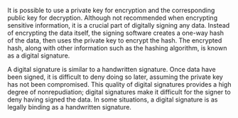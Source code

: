 It is possible to use a private key for encryption and the corresponding public key for decryption. Although not recommended when encrypting sensitive information, it is a crucial part of digitally signing any data. Instead of encrypting the data itself, the signing software creates a one-way hash of the data, then uses the private key to encrypt the hash. The encrypted hash, along with other information such as the hashing algorithm, is known as a digital signature.

A digital signature is similar to a handwritten signature. Once data have been signed, it is difficult to deny doing so later, assuming the private key has not been compromised. This quality of digital signatures provides a high degree of nonrepudiation; digital signatures make it difficult for the signer to deny having signed the data. In some situations, a digital signature is as legally binding as a handwritten signature.
